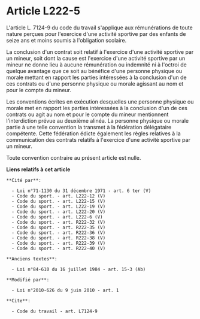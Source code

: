 # Article L222-5

L'article L. 7124-9 du code du travail s'applique aux rémunérations de toute nature perçues pour l'exercice d'une activité
sportive par des enfants de seize ans et moins soumis à l'obligation scolaire.

La conclusion d'un contrat soit relatif à l'exercice d'une activité sportive par un mineur, soit dont la cause est l'exercice
d'une activité sportive par un mineur ne donne lieu à aucune rémunération ou indemnité ni à l'octroi de quelque avantage que
ce soit au bénéfice d'une personne physique ou morale mettant en rapport les parties intéressées à la conclusion d'un de ces
contrats ou d'une personne physique ou morale agissant au nom et pour le compte du mineur.

Les conventions écrites en exécution desquelles une personne physique ou morale met en rapport les parties intéressées à la
conclusion d'un de ces contrats ou agit au nom et pour le compte du mineur mentionnent l'interdiction prévue au deuxième
alinéa. La personne physique ou morale partie à une telle convention la transmet à la fédération délégataire compétente.
Cette fédération édicte également les règles relatives à la communication des contrats relatifs à l'exercice d'une activité
sportive par un mineur.

Toute convention contraire au présent article est nulle.

**Liens relatifs à cet article**

	**Cité par**:

	  - Loi n°71-1130 du 31 décembre 1971 - art. 6 ter (V)
	  - Code du sport. - art. L222-12 (V)
	  - Code du sport. - art. L222-15 (V)
	  - Code du sport. - art. L222-19 (V)
	  - Code du sport. - art. L222-20 (V)
	  - Code du sport. - art. L222-6 (V)
	  - Code du sport. - art. R222-32 (V)
	  - Code du sport. - art. R222-35 (V)
	  - Code du sport. - art. R222-36 (V)
	  - Code du sport. - art. R222-38 (V)
	  - Code du sport. - art. R222-39 (V)
	  - Code du sport. - art. R222-40 (V)

	**Anciens textes**:

	  - Loi n°84-610 du 16 juillet 1984 - art. 15-3 (Ab)

	**Modifié par**:

	  - Loi n°2010-626 du 9 juin 2010 - art. 1

	**Cite**:

	  - Code du travail - art. L7124-9
